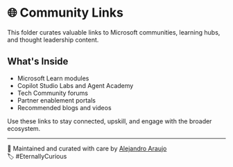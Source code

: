 # 🌐 Community Links

This folder curates valuable links to Microsoft communities, learning hubs, and thought leadership content.

## What's Inside
- Microsoft Learn modules
- Copilot Studio Labs and Agent Academy
- Tech Community forums
- Partner enablement portals
- Recommended blogs and videos

Use these links to stay connected, upskill, and engage with the broader ecosystem.

---

🧠 Maintained and curated with care by [Alejandro Araujo](https://www.linkedin.com/in/a2araujo)  
🏷️ #EternallyCurious
